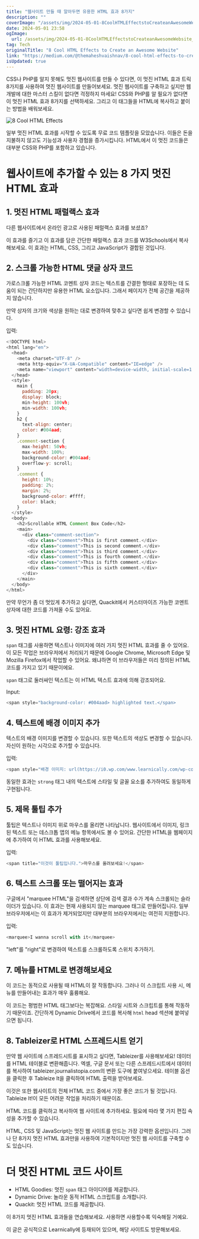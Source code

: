 ```yaml
---
title: "웹사이트 만들 때 알아두면 유용한 HTML 효과 8가지"
description: ""
coverImage: "/assets/img/2024-05-01-8CoolHTMLEffectstoCreateanAwesomeWebsite_0.png"
date: 2024-05-01 23:58
ogImage: 
  url: /assets/img/2024-05-01-8CoolHTMLEffectstoCreateanAwesomeWebsite_0.png
tag: Tech
originalTitle: "8 Cool HTML Effects to Create an Awesome Website"
link: "https://medium.com/@themaheshvaishnav/8-cool-html-effects-to-create-an-awesome-website-419841fbc4ef"
isUpdated: true
---
```





CSS나 PHP를 알지 못해도 멋진 웹사이트를 만들 수 있다면, 이 멋진 HTML 효과 트릭 8가지를 사용하여 멋진 웹사이트를 만들어보세요. 멋진 웹사이트를 구축하고 싶지만 웹 개발에 대한 마스터 스킬이 없다면 걱정하지 마세요! CSS와 PHP를 알 필요가 없다면 이 멋진 HTML 효과 8가지를 선택하세요. 그리고 이 태그들을 HTML에 복사하고 붙이는 방법을 배워보세요.

![8 Cool HTML Effects](/assets/img/2024-05-01-8CoolHTMLEffectstoCreateanAwesomeWebsite_0.png)

일부 멋진 HTML 효과를 시작할 수 있도록 무료 코드 템플릿을 모았습니다. 이들은 돈을 지불하지 않고도 기능성과 사용자 경험을 증가시킵니다. HTML에서 이 멋진 코드들은 대부분 CSS와 PHP를 포함하고 있습니다.

# 웹사이트에 추가할 수 있는 8 가지 멋진 HTML 효과

<div class="content-ad"></div>

## 1. 멋진 HTML 패럴랙스 효과

다른 웹사이트에서 온라인 광고로 사용된 패럴랙스 효과를 보셨죠?

이 효과를 즐기고 이 효과를 담은 간단한 패럴랙스 효과 코드를 W3Schools에서 복사해보세요. 이 효과는 HTML, CSS, 그리고 JavaScript가 결합된 것입니다.

## 2. 스크롤 가능한 HTML 댓글 상자 코드

<div class="content-ad"></div>

가로스크롤 가능한 HTML 코멘트 상자 코드는 텍스트를 간결한 형태로 포장하는 데 도움이 되는 간단하지만 유용한 HTML 요소입니다. 그래서 페이지가 전체 공간을 제공하지 않습니다.

만약 상자의 크기와 색상을 원하는 대로 변경하여 맞추고 싶다면 쉽게 변경할 수 있습니다.

입력:

```js
<!DOCTYPE html>
<html lang="en">
  <head>
    <meta charset="UTF-8" />
    <meta http-equiv="X-UA-Compatible" content="IE=edge" />
    <meta name="viewport" content="width=device-width, initial-scale=1.0" />
  </head>
  <style>
    main {
      padding: 20px;
      display: block;
      min-height: 100vh;
      min-width: 100vh;
    }
    h2 {
      text-align: center;
      color: #004aad;
    }
    .comment-section {
      max-height: 50vh;
      max-width: 100%;
      background-color: #004aad;
      overflow-y: scroll;
    }
    .comment {
      height: 10%;
      padding: 2%;
      margin: 2%;
      background-color: #ffff;
      color: black;
    }
  </style>
  <body>
    <h2>Scrollable HTML Comment Box Code</h2>
    <main>
      <div class="comment-section">
        <div class="comment">This is first comment.</div>
        <div class="comment">This is second comment.</div>
        <div class="comment">This is third comment.</div>
        <div class="comment">This is fourth comment.</div>
        <div class="comment">This is fifth comment.</div>
        <div class="comment">This is sixth comment.</div>
      </div>
    </main>
  </body>
</html>
```

<div class="content-ad"></div>

만약 무언가 좀 더 멋있게 추가하고 싶다면, Quackit에서 커스터마이즈 가능한 코멘트 상자에 대한 코드를 가져올 수도 있어요.

## 3. 멋진 HTML 요령: 강조 효과

`span` 태그를 사용하면 텍스트나 이미지에 여러 가지 멋진 HTML 효과를 줄 수 있어요. 이 모든 작업은 브라우저에서 처리되기 때문에 Google Chrome, Microsoft Edge 및 Mozilla Firefox에서 작업할 수 있어요. 왜냐하면 이 브라우저들은 미리 정의된 HTML 코드를 가지고 있기 때문이에요.

`span` 태그로 둘러싸인 텍스트는 이 HTML 텍스트 효과에 의해 강조되어요.

<div class="content-ad"></div>

Input:


```js
<span style="background-color: #004aad> highlighted text.</span>
```

## 4. 텍스트에 배경 이미지 추가

텍스트의 배경 이미지를 변경할 수 있습니다. 또한 텍스트의 색상도 변경할 수 있습니다. 자신이 원하는 시각으로 추가할 수 있습니다.

<div class="content-ad"></div>

입력:

```js
<span style="배경 이미지: url(https://i0.wp.com/www.learnically.com/wp-content/uploads/2023/05/html-strucher.jpg resize=768%2C432&ssl=1);  글꼴 크기: 20pt; ">Learnically가 제공하는...</span>
```

동일한 효과는 `strong` 태그 내의 텍스트에 스타일 및 글꼴 요소를 추가하여도 동일하게 구현됩니다.

## 5. 제목 툴팁 추가

<div class="content-ad"></div>

툴팁은 텍스트나 이미지 위로 마우스를 올리면 나타납니다. 웹사이트에서 이미지, 링크된 텍스트 또는 데스크톱 앱의 메뉴 항목에서도 볼 수 있어요. 간단한 HTML을 웹페이지에 추가하여 이 HTML 효과를 사용해보세요.

입력:

```js
<span title="이것이 툴팁입니다.">마우스를 올려보세요!</span>
``` 

## 6. 텍스트 스크롤 또는 떨어지는 효과

<div class="content-ad"></div>

구글에서 "marquee HTML"을 검색하면 상단에 검색 결과 수가 계속 스크롤되는 슬라이더가 있습니다. 이 효과는 현재 사용되지 않는 marquee 태그로 만들어집니다. 일부 브라우저에서는 이 효과가 제거되었지만 대부분의 브라우저에서는 여전히 지원합니다.

입력:

```js
<marquee>I wanna scroll with it</marquee>
```

"left"를 "right"로 변경하여 텍스트를 스크롤하도록 스위치 추가하기.

<div class="content-ad"></div>

## 7. 메뉴를 HTML로 변경해보세요

이 코드는 동적으로 사용될 때 HTML이 잘 작동합니다. 그러나 이 스크립트 사용 시, 메뉴를 만들어내는 효과가 매우 훌륭해요.

이 코드는 평범한 HTML 태그보다는 복잡해요. 스타일 시트와 스크립트를 통해 작동하기 때문이죠. 간단하게 Dynamic Drive에서 코드를 복사해 `html` head 섹션에 붙여넣으면 됩니다.

## 8. Tableizer로 HTML 스프레드시트 얻기

<div class="content-ad"></div>

만약 웹 사이트에 스프레드시트를 표시하고 싶다면, Tableizer를 사용해보세요! 데이터를 HTML 테이블로 변환해줍니다. 엑셀, 구글 문서 또는 다른 스프레드시트에서 데이터를 복사하여 tableizer.journalistopia.com의 변환 도구에 붙여넣으세요. 테이블 옵션을 클릭한 후 Tableize It을 클릭하여 HTML 출력을 받아보세요.

이것은 또한 웹사이트의 전체 HTML 코드 중에서 가장 좋은 코드가 될 것입니다. Tableize It!이 모든 어려운 작업을 처리하기 때문이죠.

HTML 코드를 클릭하고 복사하여 웹 사이트에 추가하세요. 필요에 따라 몇 가지 편집 속성을 추가할 수 있습니다.

HTML, CSS 및 JavaScript는 멋진 웹 사이트를 만드는 가장 강력한 옵션입니다. 그러나 단 8가지 멋진 HTML 효과만을 사용하여 기본적이지만 멋진 웹 사이트를 구축할 수도 있습니다.

<div class="content-ad"></div>

# 더 멋진 HTML 코드 사이트

- HTML Goodies: 멋진 `span` 태그 아이디어를 제공합니다.
- Dynamic Drive: 놀라운 동적 HTML 스크립트를 소개합니다.
- Quackit: 멋진 HTML 코드를 제공합니다.

이 8가지 멋진 HTML 효과들을 연습해보세요. 사용하면 사용할수록 익숙해질 거예요.

이 글은 공식적으로 Learnically에 등재되어 있으며, 해당 사이트도 방문해보세요.